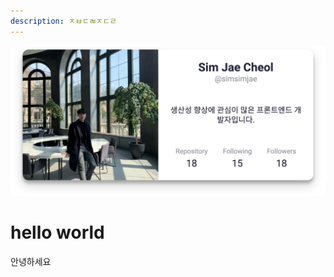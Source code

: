 ```yaml
---
description: ㅈㅂㄷㄼㅈㄷㄹ
---
```


[<img src="../images/simsimjae.jpeg" />](https://github.com/simsimjae)

# hello world

안녕하세요
